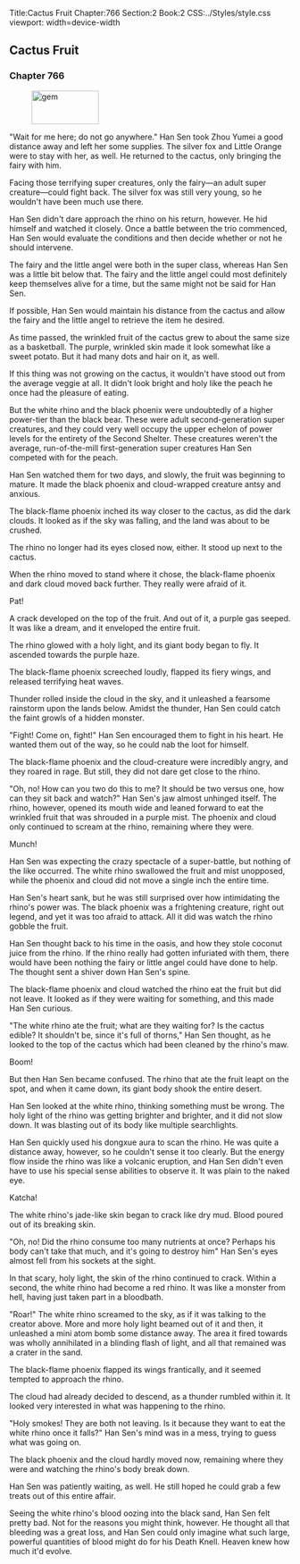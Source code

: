 Title:Cactus Fruit 
Chapter:766 
Section:2 
Book:2 
CSS:../Styles/style.css 
viewport: width=device-width
  
## Cactus Fruit
### Chapter 766
  
<figure>
	<img src="../Images/gem.gif" alt="gem" id="gem" width="120" height="60" />
</figure>
  

  
"Wait for me here; do not go anywhere." Han Sen took Zhou Yumei a good distance away and left her some supplies. The silver fox and Little Orange were to stay with her, as well. He returned to the cactus, only bringing the fairy with him.

Facing those terrifying super creatures, only the fairy—an adult super creature—could fight back. The silver fox was still very young, so he wouldn't have been much use there.

Han Sen didn't dare approach the rhino on his return, however. He hid himself and watched it closely. Once a battle between the trio commenced, Han Sen would evaluate the conditions and then decide whether or not he should intervene.

The fairy and the little angel were both in the super class, whereas Han Sen was a little bit below that. The fairy and the little angel could most definitely keep themselves alive for a time, but the same might not be said for Han Sen.

If possible, Han Sen would maintain his distance from the cactus and allow the fairy and the little angel to retrieve the item he desired.

As time passed, the wrinkled fruit of the cactus grew to about the same size as a basketball. The purple, wrinkled skin made it look somewhat like a sweet potato. But it had many dots and hair on it, as well.

If this thing was not growing on the cactus, it wouldn't have stood out from the average veggie at all. It didn't look bright and holy like the peach he once had the pleasure of eating.

But the white rhino and the black phoenix were undoubtedly of a higher power-tier than the black bear. These were adult second-generation super creatures, and they could very well occupy the upper echelon of power levels for the entirety of the Second Shelter. These creatures weren't the average, run-of-the-mill first-generation super creatures Han Sen competed with for the peach.

Han Sen watched them for two days, and slowly, the fruit was beginning to mature. It made the black phoenix and cloud-wrapped creature antsy and anxious.

The black-flame phoenix inched its way closer to the cactus, as did the dark clouds. It looked as if the sky was falling, and the land was about to be crushed.

The rhino no longer had its eyes closed now, either. It stood up next to the cactus.

When the rhino moved to stand where it chose, the black-flame phoenix and dark cloud moved back further. They really were afraid of it.

Pat!

A crack developed on the top of the fruit. And out of it, a purple gas seeped. It was like a dream, and it enveloped the entire fruit.

The rhino glowed with a holy light, and its giant body began to fly. It ascended towards the purple haze.

The black-flame phoenix screeched loudly, flapped its fiery wings, and released terrifying heat waves.

Thunder rolled inside the cloud in the sky, and it unleashed a fearsome rainstorm upon the lands below. Amidst the thunder, Han Sen could catch the faint growls of a hidden monster.

"Fight! Come on, fight!" Han Sen encouraged them to fight in his heart. He wanted them out of the way, so he could nab the loot for himself.

The black-flame phoenix and the cloud-creature were incredibly angry, and they roared in rage. But still, they did not dare get close to the rhino.

"Oh, no! How can you two do this to me? It should be two versus one, how can they sit back and watch?" Han Sen's jaw almost unhinged itself. The rhino, however, opened its mouth wide and leaned forward to eat the wrinkled fruit that was shrouded in a purple mist. The phoenix and cloud only continued to scream at the rhino, remaining where they were.

Munch!

Han Sen was expecting the crazy spectacle of a super-battle, but nothing of the like occurred. The white rhino swallowed the fruit and mist unopposed, while the phoenix and cloud did not move a single inch the entire time.

Han Sen's heart sank, but he was still surprised over how intimidating the rhino's power was. The black phoenix was a frightening creature, right out legend, and yet it was too afraid to attack. All it did was watch the rhino gobble the fruit.

Han Sen thought back to his time in the oasis, and how they stole coconut juice from the rhino. If the rhino really had gotten infuriated with them, there would have been nothing the fairy or little angel could have done to help. The thought sent a shiver down Han Sen's spine.

The black-flame phoenix and cloud watched the rhino eat the fruit but did not leave. It looked as if they were waiting for something, and this made Han Sen curious.

"The white rhino ate the fruit; what are they waiting for? Is the cactus edible? It shouldn't be, since it's full of thorns," Han Sen thought, as he looked to the top of the cactus which had been cleaned by the rhino's maw.

Boom!

But then Han Sen became confused. The rhino that ate the fruit leapt on the spot, and when it came down, its giant body shook the entire desert.

Han Sen looked at the white rhino, thinking something must be wrong. The holy light of the rhino was getting brighter and brighter, and it did not slow down. It was blasting out of its body like multiple searchlights.

Han Sen quickly used his dongxue aura to scan the rhino. He was quite a distance away, however, so he couldn't sense it too clearly. But the energy flow inside the rhino was like a volcanic eruption, and Han Sen didn't even have to use his special sense abilities to observe it. It was plain to the naked eye.

Katcha!

The white rhino's jade-like skin began to crack like dry mud. Blood poured out of its breaking skin.

"Oh, no! Did the rhino consume too many nutrients at once? Perhaps his body can't take that much, and it's going to destroy him" Han Sen's eyes almost fell from his sockets at the sight.

In that scary, holy light, the skin of the rhino continued to crack. Within a second, the white rhino had become a red rhino. It was like a monster from hell, having just taken part in a bloodbath.

"Roar!" The white rhino screamed to the sky, as if it was talking to the creator above. More and more holy light beamed out of it and then, it unleashed a mini atom bomb some distance away. The area it fired towards was wholly annihilated in a blinding flash of light, and all that remained was a crater in the sand.

The black-flame phoenix flapped its wings frantically, and it seemed tempted to approach the rhino.

The cloud had already decided to descend, as a thunder rumbled within it. It looked very interested in what was happening to the rhino.

"Holy smokes! They are both not leaving. Is it because they want to eat the white rhino once it falls?" Han Sen's mind was in a mess, trying to guess what was going on.

The black phoenix and the cloud hardly moved now, remaining where they were and watching the rhino's body break down.

Han Sen was patiently waiting, as well. He still hoped he could grab a few treats out of this entire affair.

Seeing the white rhino's blood oozing into the black sand, Han Sen felt pretty bad. Not for the reasons you might think, however. He thought all that bleeding was a great loss, and Han Sen could only imagine what such large, powerful quantities of blood might do for his Death Knell. Heaven knew how much it'd evolve.